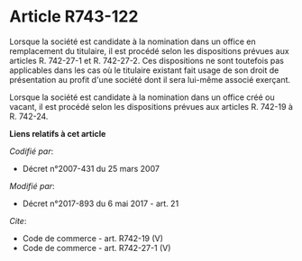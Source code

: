 # Article R743-122

Lorsque la société est candidate à la nomination dans un office en remplacement du titulaire, il est procédé selon les
dispositions prévues aux articles R. 742-27-1 et R. 742-27-2. Ces dispositions ne sont toutefois pas applicables dans les cas
où le titulaire existant fait usage de son droit de présentation au profit d'une société dont il sera lui-même associé
exerçant. 

Lorsque la société est candidate à la nomination dans un office créé ou vacant, il est procédé selon les dispositions prévues
aux articles R. 742-19 à R. 742-24.

**Liens relatifs à cet article**

_Codifié par_:

  - Décret n°2007-431 du 25 mars 2007

_Modifié par_:

  - Décret n°2017-893 du 6 mai 2017 - art. 21

_Cite_:

  - Code de commerce - art. R742-19 (V)
  - Code de commerce - art. R742-27-1 (V)
